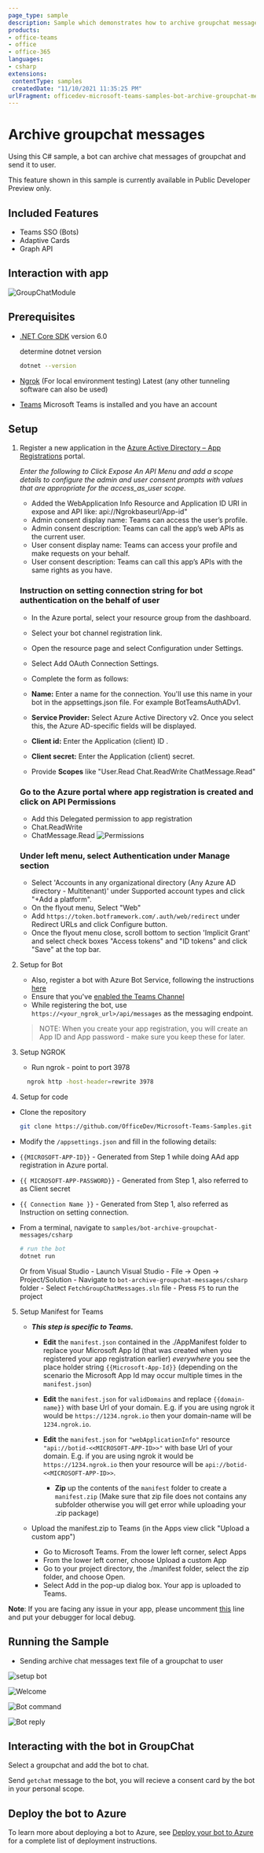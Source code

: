```yaml
---
page_type: sample
description: Sample which demonstrates how to archive groupchat messages and send it to user as a file using bot.
products:
- office-teams
- office
- office-365
languages:
- csharp
extensions:
 contentType: samples
 createdDate: "11/10/2021 11:35:25 PM"
urlFragment: officedev-microsoft-teams-samples-bot-archive-groupchat-messages-csharp
---
```


# Archive groupchat messages

Using this C# sample, a bot can archive chat messages of groupchat and send it to user.

This feature shown in this sample is currently available in Public Developer Preview only.

## Included Features
* Teams SSO (Bots)
* Adaptive Cards
* Graph API

## Interaction with app

![GroupChatModule](FetchGroupChatMessages/Images/FetchGroupChatModule.gif)

## Prerequisites

- [.NET Core SDK](https://dotnet.microsoft.com/download) version 6.0

  determine dotnet version
  ```bash
  dotnet --version
  ```
- [Ngrok](https://ngrok.com/download) (For local environment testing) Latest (any other tunneling software can also be used)
  
- [Teams](https://teams.microsoft.com) Microsoft Teams is installed and you have an account

## Setup
1. Register a new application in the [Azure Active Directory – App Registrations](https://go.microsoft.com/fwlink/?linkid=2083908) portal.   
   
    *Enter the following  to Click Expose An API Menu and add a scope details to configure the admin and user consent prompts with values that are appropriate for the access_as_user scope.*
   - Added the WebApplication Info Resource and Application ID URI in expose and API like: api://Ngrokbaseurl/App-id"
   - Admin consent display name: Teams can access the user’s profile.
   - Admin consent description: Teams can call the app’s web APIs as the current user.
   - User consent display name: Teams can access your profile and make requests on your behalf.
   - User consent description: Teams can call this app’s APIs with the same rights as you have.
   
   ### Instruction on setting connection string for bot authentication on the behalf of user

   - In the Azure portal, select your resource group from the dashboard.
   - Select your bot channel registration link.
   - Open the resource page and select Configuration under Settings.
   - Select Add OAuth Connection Settings.
   - Complete the form as follows:

    - **Name:** Enter a name for the connection. You'll use this name in your bot in the appsettings.json file. For example BotTeamsAuthADv1.
    - **Service Provider:** Select Azure Active Directory v2. Once you select this, the Azure AD-specific fields will be displayed.
    - **Client id:** Enter the Application (client) ID .
    - **Client secret:** Enter the Application (client) secret.
    -  Provide **Scopes** like "User.Read Chat.ReadWrite ChatMessage.Read"

   ### Go to the Azure portal where app registration is created and click on API Permissions
 
    - Add this Delegated permission to app registration
    - Chat.ReadWrite
    - ChatMessage.Read
    ![Permissions](FetchGroupChatMessages/Images/permissions.png)

   ### Under left menu, select  **Authentication**  under  **Manage**  section
   
    - Select 'Accounts in any organizational directory (Any Azure AD directory - Multitenant)' under Supported account types and click "+Add a platform".
    -  On the flyout menu, Select "Web"    
    -  Add  `https://token.botframework.com/.auth/web/redirect`  under Redirect URLs and click Configure button.
    -  Once the flyout menu close, scroll bottom to section 'Implicit Grant' and select check boxes "Access tokens" and "ID tokens" and click "Save" at the top bar.

2. Setup for Bot
	
	- Also, register a bot with Azure Bot Service, following the instructions [here](https://docs.microsoft.com/en-us/azure/bot-service/bot-service-quickstart-registration?view=azure-bot-service-3.0)
	- Ensure that you've [enabled the Teams Channel](https://docs.microsoft.com/en-us/azure/bot-service/channel-connect-teams?view=azure-bot-service-4.0)
	- While registering the bot, use `https://<your_ngrok_url>/api/messages` as the messaging endpoint.

    > NOTE: When you create your app registration, you will create an App ID and App password - make sure you keep these for later.

3. Setup NGROK
      - Run ngrok - point to port 3978

	```bash
	  ngrok http -host-header=rewrite 3978
	```   
4. Setup for code

  - Clone the repository

    ```bash
    git clone https://github.com/OfficeDev/Microsoft-Teams-Samples.git
    ```
  - Modify the `/appsettings.json` and fill in the following details:
  
  - `{{MICROSOFT-APP-ID}}` - Generated from Step 1 while doing AAd app registration in Azure portal.
  - `{{ MICROSOFT-APP-PASSWORD}}` - Generated from Step 1, also referred to as Client secret
  - `{{ Connection Name }}` - Generated from Step 1, also referred as Instruction on setting connection.
  
  - From a terminal, navigate to `samples/bot-archive-groupchat-messages/csharp`

	  ```bash
	  # run the bot
	  dotnet run
	  ```
	  Or from Visual Studio
	     - Launch Visual Studio
	     - File -> Open -> Project/Solution
	     - Navigate to `bot-archive-groupchat-messages/csharp` folder
	     - Select `FetchGroupChatMessages.sln` file
	     - Press `F5` to run the project
      
 5. Setup Manifest for Teams
	- __*This step is specific to Teams.*__
	    - **Edit** the `manifest.json` contained in the ./AppManifest folder to replace your Microsoft App Id (that was created when you registered your app registration earlier) *everywhere* you see the place holder string `{{Microsoft-App-Id}}` (depending on the scenario the Microsoft App Id may occur multiple times in the `manifest.json`)
	    - **Edit** the `manifest.json` for `validDomains` and replace `{{domain-name}}` with base Url of your domain. E.g. if you are using ngrok it would be `https://1234.ngrok.io` then your domain-name will be `1234.ngrok.io`.
      - **Edit** the `manifest.json` for `"webApplicationInfo"` resource  `"api://botid-<<MICROSOFT-APP-ID>>"` with base Url of your domain. E.g. if you are using ngrok it would be `https://1234.ngrok.io` then your resource will be `api://botid-<<MICROSOFT-APP-ID>>`.
     
	    - **Zip** up the contents of the `manifest` folder to create a `manifest.zip` (Make sure that zip file does not contains any subfolder otherwise you will get error while uploading your .zip package)

	- Upload the manifest.zip to Teams (in the Apps view click "Upload a custom app")
	   - Go to Microsoft Teams. From the lower left corner, select Apps
	   - From the lower left corner, choose Upload a custom App
	   - Go to your project directory, the ./manifest folder, select the zip folder, and choose Open.
	   - Select Add in the pop-up dialog box. Your app is uploaded to Teams.

**Note**: If you are facing any issue in your app, please uncomment [this](https://github.com/OfficeDev/Microsoft-Teams-Samples/blob/main/samples/bot-archive-groupchat-messages/csharp/FetchGroupChatMessages/AdapterWithErrorHandler.cs#L23) line and put your debugger for local debug.
    
## Running the Sample

- Sending archive chat messages text file of a groupchat to user

![setup bot](FetchGroupChatMessages/Images/setupbot.png)

![Welcome](FetchGroupChatMessages/Images/welcome.png)

![Bot command](FetchGroupChatMessages/Images/botCommandToGetChatMessages.png)

![Bot reply](FetchGroupChatMessages/Images/replyFromBot.png)

## Interacting with the bot in GroupChat

Select a groupchat and add the bot to chat.

Send `getchat` message to the bot, you will recieve a consent card by the bot in your personal scope.

## Deploy the bot to Azure

To learn more about deploying a bot to Azure, see [Deploy your bot to Azure](https://aka.ms/azuredeployment) for a complete list of deployment instructions.

